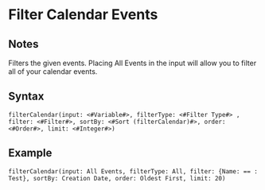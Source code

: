 # Filter Calendar Events
## Notes
Filters the given events. Placing All Events in the input will allow you to filter all of your calendar events.
## Syntax
```
filterCalendar(input: <#Variable#>, filterType: <#Filter Type#> , filter: <#Filter#>, sortBy: <#Sort (filterCalendar)#>, order: <#Order#>, limit: <#Integer#>)
```
## Example
```
filterCalendar(input: All Events, filterType: All, filter: {Name: == : Test}, sortBy: Creation Date, order: Oldest First, limit: 20)
```